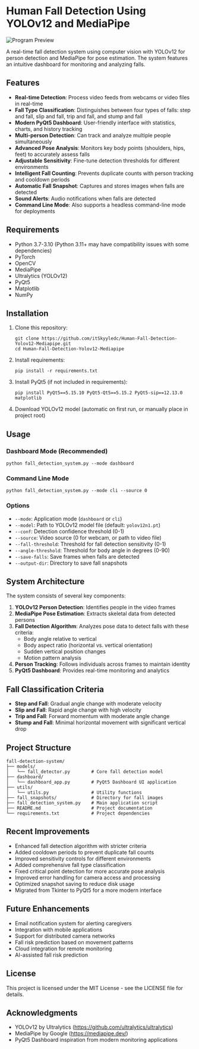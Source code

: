 # Human Fall Detection Using YOLOv12 and MediaPipe

![Program Preview](https://i.imgur.com/gutgsuN.png)

A real-time fall detection system using computer vision with YOLOv12 for person detection and MediaPipe for pose estimation. The system features an intuitive dashboard for monitoring and analyzing falls.

## Features

- **Real-time Detection**: Process video feeds from webcams or video files in real-time
- **Fall Type Classification**: Distinguishes between four types of falls: step and fall, slip and fall, trip and fall, and stump and fall
- **Modern PyQt5 Dashboard**: User-friendly interface with statistics, charts, and history tracking
- **Multi-person Detection**: Can track and analyze multiple people simultaneously
- **Advanced Pose Analysis**: Monitors key body points (shoulders, hips, feet) to accurately assess falls
- **Adjustable Sensitivity**: Fine-tune detection thresholds for different environments
- **Intelligent Fall Counting**: Prevents duplicate counts with person tracking and cooldown periods
- **Automatic Fall Snapshot**: Captures and stores images when falls are detected
- **Sound Alerts**: Audio notifications when falls are detected
- **Command Line Mode**: Also supports a headless command-line mode for deployments

## Requirements

- Python 3.7-3.10 (Python 3.11+ may have compatibility issues with some dependencies)
- PyTorch
- OpenCV
- MediaPipe
- Ultralytics (YOLOv12)
- PyQt5
- Matplotlib
- NumPy

## Installation

1. Clone this repository:
   ```
   git clone https://github.com/itSkyyledc/Human-Fall-Detection-Yolov12-Mediapipe.git
   cd Human-Fall-Detection-Yolov12-Mediapipe
   ```

2. Install requirements:
   ```
   pip install -r requirements.txt
   ```

3. Install PyQt5 (if not included in requirements):
   ```
   pip install PyQt5==5.15.10 PyQt5-Qt5==5.15.2 PyQt5-sip==12.13.0 matplotlib
   ```

4. Download YOLOv12 model (automatic on first run, or manually place in project root)

## Usage

### Dashboard Mode (Recommended)

```
python fall_detection_system.py --mode dashboard
```

### Command Line Mode

```
python fall_detection_system.py --mode cli --source 0
```

### Options

- `--mode`: Application mode (`dashboard` or `cli`)
- `--model`: Path to YOLOv12 model file (default: `yolov12n1.pt`)
- `--conf`: Detection confidence threshold (0-1)
- `--source`: Video source (0 for webcam, or path to video file)
- `--fall-threshold`: Threshold for fall detection sensitivity (0-1)
- `--angle-threshold`: Threshold for body angle in degrees (0-90)
- `--save-falls`: Save frames when falls are detected
- `--output-dir`: Directory to save fall snapshots

## System Architecture

The system consists of several key components:

1. **YOLOv12 Person Detection**: Identifies people in the video frames
2. **MediaPipe Pose Estimation**: Extracts skeletal data from detected persons
3. **Fall Detection Algorithm**: Analyzes pose data to detect falls with these criteria:
   - Body angle relative to vertical
   - Body aspect ratio (horizontal vs. vertical orientation)
   - Sudden vertical position changes
   - Motion pattern analysis
4. **Person Tracking**: Follows individuals across frames to maintain identity
5. **PyQt5 Dashboard**: Provides real-time monitoring and analytics

## Fall Classification Criteria

- **Step and Fall**: Gradual angle change with moderate velocity
- **Slip and Fall**: Rapid angle change with high velocity
- **Trip and Fall**: Forward momentum with moderate angle change
- **Stump and Fall**: Minimal horizontal movement with significant vertical drop

## Project Structure

```
fall-detection-system/
├── models/
│   └── fall_detector.py        # Core fall detection model
├── dashboard/
│   └── dashboard_app.py        # PyQt5 Dashboard UI application
├── utils/
│   └── utils.py                # Utility functions
├── fall_snapshots/             # Directory for fall images
├── fall_detection_system.py    # Main application script
├── README.md                   # Project documentation
└── requirements.txt            # Project dependencies
```

## Recent Improvements

- Enhanced fall detection algorithm with stricter criteria
- Added cooldown periods to prevent duplicate fall counts
- Improved sensitivity controls for different environments
- Added comprehensive fall type classification
- Fixed critical point detection for more accurate pose analysis
- Improved error handling for camera access and processing
- Optimized snapshot saving to reduce disk usage
- Migrated from Tkinter to PyQt5 for a more modern interface

## Future Enhancements

- Email notification system for alerting caregivers
- Integration with mobile applications
- Support for distributed camera networks
- Fall risk prediction based on movement patterns
- Cloud integration for remote monitoring
- AI-assisted fall risk prediction

## License

This project is licensed under the MIT License - see the LICENSE file for details.

## Acknowledgments

- YOLOv12 by Ultralytics (https://github.com/ultralytics/ultralytics)
- MediaPipe by Google (https://mediapipe.dev/)
- PyQt5 Dashboard inspiration from modern monitoring applications 
